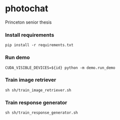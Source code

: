 # photochat
Princeton senior thesis


### Install requirements
```
pip install -r requirements.txt
```

### Run demo
```
CUDA_VISIBLE_DEVICES=${id} python -m demo.run_demo
```

### Train image retriever
```
sh sh/train_image_retriever.sh
```

### Train response generator
```
sh sh/train_response_generator.sh
```